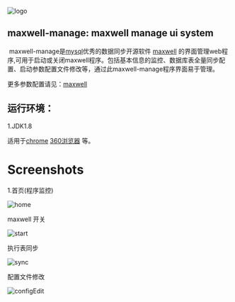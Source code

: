 ![logo](https://github.com/gaddwei/maxwell-manage/blob/master/doc/images/logo.png)

## maxwell-manage: maxwell manage ui system

​		maxwell-manage是[mysql](https://www.mysql.com/)优秀的数据同步开源软件 [maxwell](https://github.com/zendesk/maxwell) 的界面管理web程序,可用于启动或关闭maxwell程序。包括基本信息的监控、数据库表全量同步配置、启动参数配置文件修改等，通过此maxwell-manage程序界面易于管理。

更多参数配置请见：[maxwell](http://maxwells-daemon.io/)



## 运行环境：

1.JDK1.8

适用于[chrome](https://www.google.cn/intl/zh-CN/chrome/)  [360浏览器](https://browser.360.cn/ee/) 等。



# Screenshots

1.首页(程序监控)

![home](/usr/local/resource/bomc/code/maxwell-manage/doc/images/home.jpg)



maxwell 开关

![start](/usr/local/resource/bomc/code/maxwell-manage/doc/images/start.jpg)



执行表同步

![sync](/usr/local/resource/bomc/code/maxwell-manage/doc/images/sync.jpg)



配置文件修改

![configEdit](/usr/local/resource/bomc/code/maxwell-manage/doc/images/configEdit.jpg)
